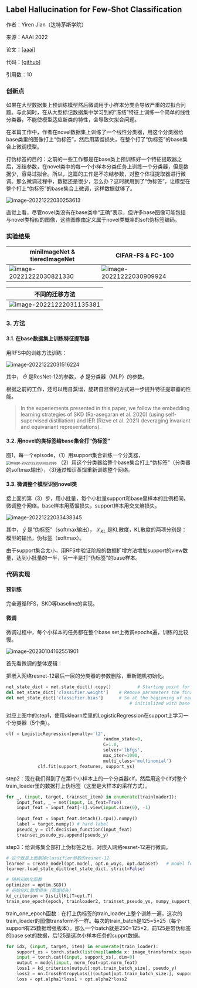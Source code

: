 ## Label Hallucination for Few-Shot Classification

作者：Yiren Jian（达特茅斯学院）

来源：AAAI 2022



论文：[[aaai](https://ojs.aaai.org/index.php/AAAI/article/view/20659/20418)]

代码：[[github](https://github.com/yiren-jian/LabelHalluc)]

引用数：10

### 创新点

如果在大型数据集上预训练模型然后微调用于小样本分类会导致严重的过拟合问题。与此同时，在从大型标记数据集中学习到的“冻结”特征上训练一个简单的线性分类器，不能使模型适应新类的特性，会导致欠拟合问题。

在本篇工作中，作者在novel数据集上训练了一个线性分类器，用这个分类器给base类里的图像打上“伪标签”，然后用蒸馏损失，在整个打了“伪标签”的base集合上微调模型。

打伪标签的目的：之前的一些工作都是在base类上预训练好一个特征提取器之后，冻结参数，在novel类中的每一个小样本分类任务上训练一个分类器，但是数据少，容易过拟合。所以，这篇的工作是不冻结参数，对整个体征提取器进行微调。那么微调过程中，数据还是很少，怎么办？这时就用到了“伪标签”，让模型在整个打上“伪标签”的base集合上微调，这样数据就够了。

<img src="pic/image-20221222030253613.png" alt="image-20221222030253613" style="zoom:;" />

直觉上看，尽管novel类没有在base类中“正确”表示，但许多base图像可能包括与novel类相似的图像，这些图像由定义属于novel类概率的soft伪标签编码。

### 实验结果

| miniImageNet & tieredImageNet                               | CIFAR-FS & FC-100                                           |
| ----------------------------------------------------------- | ----------------------------------------------------------- |
| ![image-20221222030821330](pic/image-20221222030821330.png) | ![image-20221222030909924](pic/image-20221222030909924.png) |

| 不同的迁移方法                                              |
| ----------------------------------------------------------- |
| ![image-20221222031135381](pic/image-20221222031135381.png) |

### 3. 方法

#### 3.1. 在base数据集上训练特征提取器

用RFS中的训练方法训练：

![image-20221222031516224](pic/image-20221222031516224.png)

其中， $\Theta$ 是ResNet-12的参数， $\phi$ 是分类器（MLP）的参数。

根据之前的工作，还可以用自蒸馏，旋转自监督的方式进一步提升特征提取器的性能。

> In the experiements presented in this paper, we follow the embedding learning strategies of SKD (Ra-asegaran et al. 2020) (using self-supervised distillation) and IER (Rizve et al. 2021)  (leveraging invariant and equivariant representations).

#### 3.2. 用novel的类标签给base集合打“伪标签”

图1，每一个episode，（1）用support集合训练一个分类器， <img src="pic/image-20221222033022586.png" alt="image-20221222033022586" style="zoom: 67%;" /> （2）用这个分类器给整个base集合打上“伪标签”（分类器的softmax输出），（3)通过知识蒸馏重新训练整个网络。

#### 3.3. 微调整个模型识别novel类

接上面的第（3）步，用小批量，每个小批量support和base里样本的比例相同，微调整个网络。base样本用蒸馏损失，support样本用交叉熵损失。

![image-20221222033438345](pic/image-20221222033438345.png)

其中， $\hat{y}$ 是“伪标签”（softmax输出）， $\mathcal{L}_{KL}$ 是KL散度，KL散度的两项分别是：模型的输出，伪标签（softmax）。

由于support集合太小，用RFS中验证阶段的数据扩增方法增加support的view数量，达到小批量的一半，另一半是打“伪标签”的base样本。

### 代码实现

#### 预训练

完全遵循RFS，SKD等baseline的实现。

#### 微调

微调过程中，每个小样本的任务都在整个base set上微调epochs遍，训练的比较慢。

![image-20230104162551901](./pic/image-20230104162551901.png)

首先看微调的整体逻辑：

把嵌入网络resnet-12最后一层的分类器的参数删除，重新随机初始化。

```python
net_state_dict = net.state_dict().copy()          # Starting point for each episode finetuning.
del net_state_dict['classifier.weight']    # Remove parameters the final classifier
del net_state_dict['classifier.bias']      # So at the beginning of each episode learning, model.feature is
                                               # initialized with base model, model.classifier is initialized randomly
```

对应上图中的step1，使用sklearn库里的LogisticRegression在support上学习一个分类器（5个类）。

```python
clf = LogisticRegression(penalty='l2',
                                     random_state=0,
                                     C=1.0,
                                     solver='lbfgs',
                                     max_iter=1000,
                                     multi_class='multinomial')
            clf.fit(support_features, support_ys)
```

step2：现在我们得到了在第i个小样本上的一个分类器clf，然后用这个clf对整个train_loader里的数据打上伪标签（这里是大样本的采样方式）。

```python
for _, (input, target, trainset_item) in enumerate(trainloader1):
    input_feat, _ = net(input, is_feat=True)
    input_feat = input_feat[-1].view(input.size(0), -1)
    
    input_feat = input_feat.detach().cpu().numpy()
    label = target.numpy() # hard label
    pseudo_y = clf.decision_function(input_feat)
    trainset_pseudo_ys.append(pseudo_y)
```

step3：给训练集全部打上伪标签之后，对嵌入网络resnet-12进行微调。

```python
# 这个就是上面删掉classifier参数的resnet-12
learner = create_model(opt.model, opt.n_ways, opt.dataset)   # model for each episode
learner.load_state_dict(net_state_dict, strict=False)

# 随机初始化函数
optimizer = optim.SGD()
# 初始化KL散度损失（蒸馏损失）
kd_criterion = DistillKL(T=opt.T)
train_one_epoch(epoch, trainloader2, trainset_pseudo_ys, numpy_support_xs, support_ys, query_xs, query_ys, learner, kd_criterion, optimizer, opt)
```

train_one_epoch函数：在打上伪标签的train_loader上整个训练一遍，这次的train_loader的图像transform不一样。每次的train_batch是125=5*25（每个support有25数据增强版本）。那么一个batch就是250=125\*2，前125是带伪标签的base set的数据，后125是这次小样本任务的supprt数据。

```python
for idx, (input, target, item) in enumerate(train_loader):
	support_xs = torch.stack(list(map(lambda x: image_transform(x.squeeze()), numpy_support_xs)))
    input = torch.cat((input, support_xs), dim=0)
    output = model(input, norm_feat=opt.norm_feat)
    loss1 = kd_criterion(output[:opt.train_batch_size], pseudo_y)
    loss2 = nn.CrossEntropyLoss()(output[opt.train_batch_size:], support_ys)
    loss = opt.alpha1*loss1 + opt.alpha2*loss2
```



